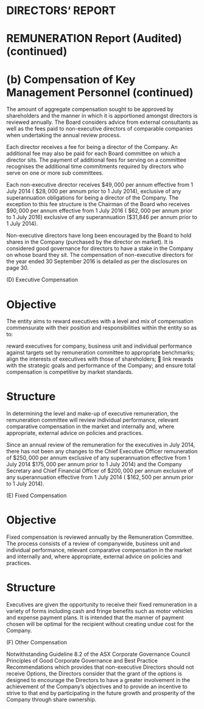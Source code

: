 # DIRECTORS‘ REPORT  

# REMUNERATION Report (Audited) (continued)  

# (b) Compensation of Key Management Personnel (continued)  

The amount of aggregate compensation sought to be approved by shareholders and the manner in which it is apportioned amongst directors is reviewed annually. The Board considers advice from external consultants as well as the fees paid to non-executive directors of comparable companies when undertaking the annual review process.  

Each director receives a fee for being a director of the Company.  An additional fee may also be paid for each Board committee on which a director sits.  The payment of additional fees for serving on a committee recognises the additional time commitments required by directors who serve on one or more sub committees.  

Each non-executive director receives $\$ 49,000$ per annum effective from 1 July 2014 ( $\$ 28,000$ per annum prior to 1 July 2014), exclusive of any superannuation obligations for being a director of the Company. The exception to this fee structure is the Chairman of the Board who receives $\$ 90,000$ per annum effective from 1 July 2016 ( $\$ 62,000$ per annum prior to 1 July 2016) exclusive of any superannuation (\$31,846 per annum prior to 1 July 2014).  

Non-executive directors have long been encouraged by the Board to hold shares in the Company (purchased by the director on market).  It is considered good governance for directors to have a stake in the Company on whose board they sit. The compensation of non-executive directors for the year ended 30 September 2016 is detailed as per the disclosures on page 30.  

(D) Executive Compensation  

# Objective  

The entity aims to reward executives with a level and mix of compensation commensurate with their position and responsibilities within the entity so as to:  

reward executives for company, business unit and individual performance against targets set by remuneration committee to appropriate benchmarks; align the interests of executives with those of shareholders;  link rewards with the strategic goals and performance of the Company; and ensure total compensation is competitive by market standards.  

# Structure  

In determining the level and make-up of executive remuneration, the remuneration committee will review individual performance, relevant comparative compensation in the market and internally and, where appropriate, external advice on policies and practices.  

Since an annual review of the remuneration for the executives in July 2014, there has not been any changes to the Chief Executive Officer remuneration of $\$ 250,000$ per annum exclusive of any superannuation effective from 1 July 2014 $\$ 175,000$ per annum prior to 1 July 2014) and the Company Secretary and Chief Financial Officer of $\$ 200,000$ per annum exclusive of any superannuation effective from 1 July 2014 ( $\$ 162,500$ per annum prior to 1 July 2014).  

(E) Fixed Compensation  

# Objective  

Fixed compensation is reviewed annually by the Remuneration Committee.  The process consists of a review of companywide, business unit and individual performance, relevant comparative compensation in the market and internally and, where appropriate, external advice on policies and practices.  

# Structure  

Executives are given the opportunity to receive their fixed remuneration in a variety of forms including cash and fringe benefits such as motor vehicles and expense payment plans. It is intended that the manner of payment chosen will be optimal for the recipient without creating undue cost for the Company.  

(F) Other Compensation  

Notwithstanding Guideline 8.2 of the ASX Corporate Governance Council Principles of Good Corporate Governance and Best Practice Recommendations which provides that non-executive Directors should not receive Options, the Directors consider that the grant of the options is designed to encourage the Directors to have a greater involvement in the achievement of the Company’s objectives and to provide an incentive to strive to that end by participating in the future growth and prosperity of the Company through share ownership.  